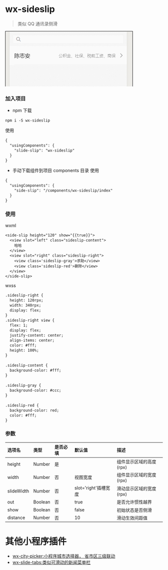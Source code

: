 # wx-sideslip

> 类似 QQ 通讯录侧滑

![slide-tabs](https://raw.githubusercontent.com/staven630/wx-sideslip/master/wx-sideslip.gif)

### 加入项目

- npm 下载

```
npm i -S wx-sideslip
```

使用

```
{
  "usingComponents": {
    "slide-slip": "wx-sideslip"
  }
}
```

- 手动下载组件到项目 components 目录
  使用

```
{
  "usingComponents": {
    "side-slip": "/components/wx-sideslip/index"
  }
}
```

### 使用

wxml

```
<side-slip height="120" show="{{true}}">
  <view slot="left" class="sideslip-content">
    哈哈
  </view>
  <view slot="right" class="sideslip-right">
    <view class='sideslip-gray'>求助</view>
    <view class='sideslip-red'>删除</view>
  </view>
</side-slip>
```

wxss

```
.sideslip-right {
  height: 120rpx;
  width: 340rpx;
  display: flex;
}
.sideslip-right view {
  flex: 1;
  display: flex;
  justify-content: center;
  align-items: center;
  color: #fff;
  height: 100%;
}

.sideslip-content {
  background-color: #fff;
}

.sideslip-gray {
  background-color: #ccc;
}

.sideslip-red {
  background-color: red;
  color: #fff;
}

```

### 参数

| 选项名     | 类型    | 是否必填 | 默认值               | 描述                    |
| :--------- | :------ | :------- | :------------------- | :---------------------- |
| height     | Number  | 是       |                      | 组件显示区域的高度(rpx) |
| width      | Number  | 否       | 视图宽度             | 组件显示区域的宽度(rpx) |
| slideWidth | Number  | 否       | slot='right'插槽宽度 | 滑动显示区域的宽度(rpx) |
| out        | Boolean | 否       | true                 | 是否允许惯性越界        |
| show       | Boolean | 否       | false                | 初始状态是否侧滑        |
| distance   | Number  | 否       | 10                   | 滑动生效间距值          |

# 其他小程序插件

- [wx-city-picker:小程序城市选择器， 省市区三级联动](https://github.com/staven630/wx-city-picker)
- [wx-slide-tabs:类似可滑动的新闻菜单栏](https://github.com/staven630/wx-slide-tabs)
